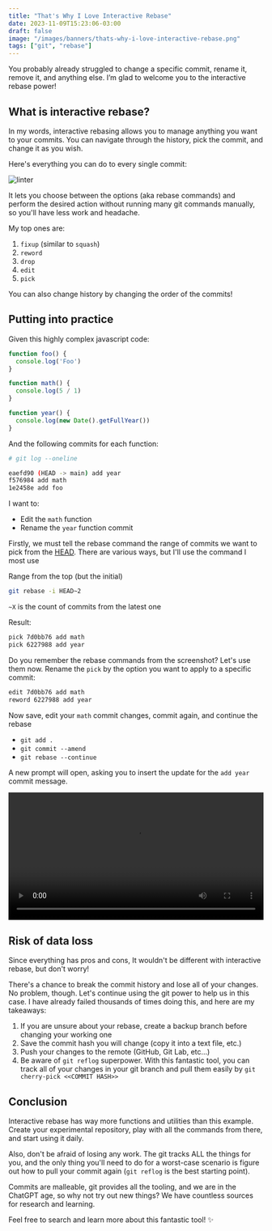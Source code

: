 ```yaml
---
title: "That's Why I Love Interactive Rebase"
date: 2023-11-09T15:23:06-03:00
draft: false
image: "/images/banners/thats-why-i-love-interactive-rebase.png"
tags: ["git", "rebase"]
---
```


You probably already struggled to change a specific commit, rename it, remove it, and anything else. I’m glad to welcome you to the interactive rebase power!

## What is interactive rebase?

In my words, interactive rebasing allows you to manage anything you want to your commits. You can navigate through the history, pick the commit, and change it as you wish.

Here's everything you can do to every single commit:

![linter](/images/thats-why-i-love-interactive-rebase/git-commands.png "Linter output")

It lets you choose between the options (aka rebase commands) and perform the desired action without running many git commands manually, so you'll have less work and headache.

My top ones are:

1. `fixup` (similar to `squash`)
2. `reword`
3. `drop`
4. `edit`
5. `pick`

You can also change history by changing the order of the commits!

## Putting into practice

Given this highly complex javascript code:

```jsx
function foo() {
  console.log('Foo')
}

function math() {
  console.log(5 / 1)
}

function year() {
  console.log(new Date().getFullYear())
}
```

And the following commits for each function:

```bash
# git log --oneline

eaefd90 (HEAD -> main) add year
f576984 add math
1e2458e add foo
```

I want to:

- Edit the `math` function
- Rename the `year` function commit

Firstly, we must tell the rebase command the range of commits we want to pick from the [HEAD](https://www.geeksforgeeks.org/git-head/). There are various ways, but I'll use the command I most use

Range from the top (but the initial)

```bash
git rebase -i HEAD~2
```

`~X` is the count of commits from the latest one

Result:

```bash
pick 7d0bb76 add math
pick 6227988 add year
```

Do you remember the rebase commands from the screenshot? Let's use them now. Rename the `pick` by the option you want to apply to a specific commit:

```bash
edit 7d0bb76 add math
reword 6227988 add year
```

Now save, edit your `math` commit changes, commit again, and continue the rebase

- `git add .`
- `git commit --amend`
- `git rebase --continue`

A new prompt will open, asking you to insert the update for the `add year` commit message.

<video loop controls style="width: 100%; height: auto;">
  <source src="/videos/thats-why-i-love-interactive-rebase/rebase.mp4" type="video/mp4">
</video>

## Risk of data loss

Since everything has pros and cons, It wouldn't be different with interactive rebase, but don't worry!

There's a chance to break the commit history and lose all of your changes. No problem, though. Let's continue using the git power to help us in this case. I have already failed thousands of times doing this, and here are my takeaways:

1. If you are unsure about your rebase, create a backup branch before changing your working one
2. Save the commit hash you will change (copy it into a text file, etc.)
3. Push your changes to the remote (GitHub, Git Lab, etc…)
4. Be aware of `git reflog` superpower. With this fantastic tool, you can track all of your changes in your git branch and pull them easily by `git cherry-pick <<COMMIT HASH>>`

## Conclusion

Interactive rebase has way more functions and utilities than this example. Create your experimental repository, play with all the commands from there, and start using it daily.

Also, don't be afraid of losing any work. The git tracks ALL the things for you, and the only thing you'll need to do for a worst-case scenario is figure out how to pull your commit again (`git reflog` is the best starting point).

Commits are malleable, git provides all the tooling, and we are in the ChatGPT age, so why not try out new things? We have countless sources for research and learning.

Feel free to search and learn more about this fantastic tool! ✨
